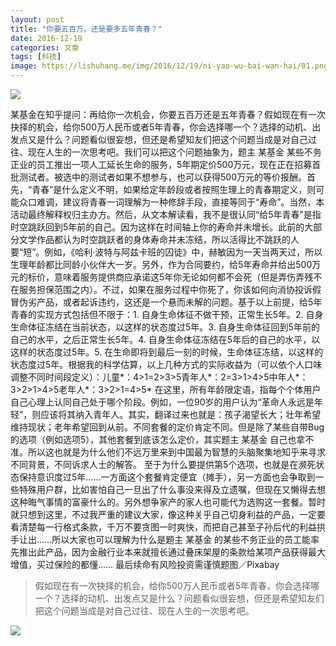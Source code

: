 ```yaml
---
layout: post
title: "你要五百万，还是要多五年青春？"
date: 2016-12-19
categories: 文章
tags: [科技]
image: https://lishuhang.me/img/2016/12/19/ni-yao-wu-bai-wan-hai/01.png
---
```


![](http://mmbiz.qpic.cn/mmbiz_jpg/AdRKyBVLoHIoKsgAvkYPFibKsGxQr5YfVyhBu4DDaAabc63tdzx2pibvx4F0caW8dA5zx6cmNGfWK2apb3g9aDmA/0?wx_fmt=jpeg)

某基金在知乎提问：再给你一次机会，你要五百万还是五年青春？假如现在有一次抉择的机会，给你500万人民币或者5年青春，你会选择哪一个？选择的动机、出发点又是什么？问题看似很妄想，但还是希望知友们把这个问题当成是对自己过往、现在人生的一次思考吧。我们可以把这个问题抽象为，题主 某基金 某些不务正业的员工推出一项人工延长生命的服务，5年期定价500万元，现在正在招募首批测试者。被选中的测试者如果不想参与，也可以获得500万元的等价报酬。首先，“青春”是什么定义不明，如果给定年龄段或者按照生理上的青春期定义，则可能众口难调，建议将青春一词理解为一种修辞手段，直接等同于“寿命”。当然，本活动最终解释权归主办方。然后，从文本解读看，我不是很认同“给5年青春”是指时空跳跃回到5年前的自己。因为这样在时间轴上你的寿命并未增长。此前的大部分文学作品都认为时空跳跃者的身体寿命并未冻结，所以活得比不跳跃的人要“短”。例如，《哈利·波特与阿兹卡班的囚徒》中，赫敏因为一天当两天过，所以生理年龄都比同龄小伙伴大一岁。另外，作为合同要约，给5年寿命并给出500万元的标价，意味着服务提供商应承诺这5年你无论如何都不会死（但是弄伤弄残不在服务担保范围之内）。不过，如果在服务过程中你死了，你该如何向消协投诉假冒伪劣产品，或者起诉违约，这还是一个悬而未解的问题。基于以上前提，给5年青春的实现方式包括但不限于：1. 自身生命体征不做干预，正常生长5年。2. 自身生命体征冻结在当前状态，以这样的状态度过5年。3. 自身生命体征回到5年前的自己的水平，之后正常生长5年。4. 自身生命体征冻结在5年后的自己的水平，以这样的状态度过5年。5. 在生命即将到最后一刻的时候，生命体征冻结，以这样的状态度过5年。根据我的科学估算，以上几种方式的实际收益为（可以依个人口味调整不同时间段定义）：儿童*：4>1=2>3>5青年人*：2=3>1>4>5中年人*：3>2>1>4>5老年人*：3>2>1=4>5* 在这里，所有年龄限定语，指每个个体用户自己心理上认同自己处于哪个阶段。例如，一位90岁的用户认为“革命人永远是年轻”，则应该将其纳入青年人。其实，翻译过来也就是：孩子渴望长大；壮年希望维持现状；老年希望回到从前。不同套餐的定价肯定不同。但是除了某些自带Bug的选项（例如选项5），其他套餐到底该怎么定价，其实题主 某基金 自己也拿不准。所以这也就是为什么他们不远万里来到中国最为智慧的头脑聚集地知乎来寻求不同背景，不同诉求人士的解答。 至于为什么要提供第5个选项，也就是在濒死状态保持意识度过5年……一方面这个套餐肯定便宜（摊手），另一方面也会争取到一些特殊用户群，比如害怕自己一旦出了什么事没来得及立遗嘱，但现在又懒得去想这种晦气事情的富豪什么的。另外想争家产的家人也可能代为选购这一套餐。暂时就只想到这里，不过我严重的建议大家，像这种关乎自己切身利益的产品，一定要看清楚每一行格式条款，千万不要贪图一时爽快，而把自己甚至子孙后代的利益拱手让出……所以大家也可以理解为什么是题主 某基金 的某些不务正业的员工能率先推出此产品，因为金融行业本来就擅长通过叠床架屋的条款给某项产品获得最大增值，买过保险的都懂…… 最后续命有风险投资需谨慎题图／Pixabay

> 假如现在有一次抉择的机会，给你500万人民币或者5年青春，你会选择哪一个？选择的动机、出发点又是什么？问题看似很妄想，但还是希望知友们把这个问题当成是对自己过往、现在人生的一次思考吧。

![](https://lishuhang.me/img/2016/12/19/ni-yao-wu-bai-wan-hai/01.png)